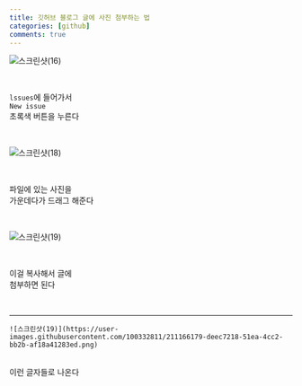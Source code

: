 ```yaml
---
title: 깃허브 블로그 글에 사진 첨부하는 법 
categories: [github]
comments: true
--- 
```


![스크린샷(16)](https://user-images.githubusercontent.com/100332811/211166166-66276981-c1f3-427f-bc33-2e31961d682b.png)

<br/>

`lssues`에 들어가서<br/>
`New issue`<br/>
초록색 버튼을 누른다<br/>

<br/>

![스크린샷(18)](https://user-images.githubusercontent.com/100332811/211166174-35aac81f-b69f-4b9f-9564-39ab02eadf54.png) 

<br/>

파일에 있는 사진을<br/>
가운데다가 드래그 해준다<br/>

<br/>

![스크린샷(19)](https://user-images.githubusercontent.com/100332811/211166179-deec7218-51ea-4cc2-bb2b-af18a41283ed.png)

<br/>

이걸 복사해서 글에<br/>
첨부하면 된다<br/>

<br/>


*** 

``` 
![스크린샷(19)](https://user-images.githubusercontent.com/100332811/211166179-deec7218-51ea-4cc2-bb2b-af18a41283ed.png) 
``` 
<br/>
이런 글자들로 나온다
